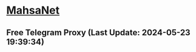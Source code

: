 
# [MahsaNet](https://t.me/mahsa_net)
## Free Telegram Proxy (Last Update: 2024-05-23 19:39:34)

    